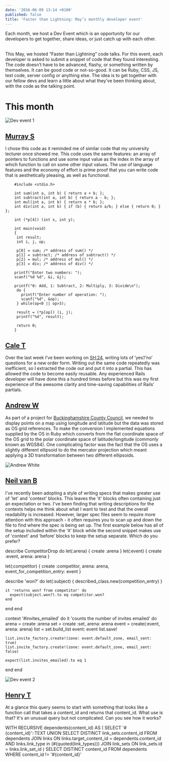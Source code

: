 ```yaml
---
date: '2016-06-09 13:14 +0100'
published: false
title: 'Faster than Lightning: May’s monthly developer event'
---
```

Each month, we host a Dev Event which is an opportunity for our developers to get together, share ideas, or just catch up with each other.<br/>
<br/>

This May, we hosted “Faster than Lightning” code talks. For this event, each developer is asked to submit a snippet of code that they found interesting. The code doesn’t have to be advanced, flashy, or something written by themselves. It can be good code or not-so-good. It can be Ruby, CSS, JS, test code, server config or anything else. The idea is to get together with our fellow devs and learn a little about what they’ve been thinking about, with the code as the talking point.<br/>

# This month

![Dev event 1](http://i1291.photobucket.com/albums/b548/grammccram/d2c583d6-0533-4119-8a08-f69162bd600f_zpswfmh0tlc.jpg)


## [Murray S](https://unboxed.co/people/#murray-steele)
 
I chose this code as it reminded me of similar code that my university lecturer once showed me. This code uses the same features: an array of pointers to functions and use some input value as the index in the array of which function to call on some other input values. The use of language features and the economy of effort is prime proof that you can write code that is aesthetically pleasing, as well as functional.<br/>

```
    #include <stdio.h>

    int sum(int a, int b) { return a + b; };
    int subtract(int a, int b) { return a - b; };
    int mul(int a, int b) { return a * b; };
    int div(int a, int b) { if (b) { return a/b; } else { return 0; }  };

    int (*p[4]) (int x, int y);

    int main(void)
    {
     int result;
     int i, j, op;

     p[0] = sum; /* address of sum() */
     p[1] = subtract; /* address of subtract() */
     p[2] = mul; /* address of mul() */
     p[3] = div; /* address of div() */

    printf("Enter two numbers: ");
    scanf("%d %d", &i, &j);

    printf("0: Add, 1: Subtract, 2: Multiply, 3: Divide\n");
     do {
       printf("Enter number of operation: "); 
       scanf("%d", &op);
     } while(op<0 || op>3);

     result = (*p[op]) (i, j);
     printf("%d", result);

     return 0;
    }
```



 ## [Cale T](https://unboxed.co/people/#cale-tilford)
 
Over the last week I’ve been working on [SH:24](https://unboxed.co/project-stories/sh24), writing lots of ‘yes’/’no’ questions for a new order form. Writing out the same code repeatedly was inefficient, so I extracted the code out and put it into a partial. This has allowed the code to become easily reusable. Any experienced Rails developer will have done this a hundred times before but this was my first experience of the awesome clarity and time-saving capabilities of Rails’ partials.<br/>


## [Andrew W](https://unboxed.co/people/#andrew-white)

As part of a project for [Buckinghamshire County Council](https://unboxed.co/project-stories/bucks-cc), we needed to display points on a map using longitude and latitude but the data was stored as OS grid references. To make the conversion I implemented equations supplied by the OS in Ruby which converts from the flat coordinate space of the OS grid to the polar coordinate space of latitude/longitude (commonly known as WGS84). One complicating factor was the fact that the OS uses a slightly different ellipsoid to do the mercator projection which meant applying a 3D transformation between two different ellipsoids.<br/>

![Andrew White](http://i1291.photobucket.com/albums/b548/grammccram/IMG_3718_zpshzi7wsdb.jpg)


## [Neil van B](https://unboxed.co/people/#neil-van-beinum)
 
I've recently been adopting a style of writing specs that makes greater use of 'let' and 'context' blocks. This leaves the 'it' blocks often containing just an expectation or two. I've been finding that writing descriptions for the contexts helps me think about what I want to test and that the overall readability is increased. However, larger spec files seem to require more attention with this approach - it often requires you to scan up and down the file to find  where the spec is being set up. The first example below has all of the setup included within the 'it' block while the second snippet makes use of 'context' and ‘before’ blocks to keep the setup separate. Which do you prefer?<br/>


describe CompetitorDrop do
  let(:arena) { create :arena }
  let(:event)  { create :event, arena: arena }

  let(:competitor) { create :competitor, arena: arena, event_for_competition_entry: event }

  describe 'won?' do
    let(:subject) { described_class.new(competition_entry) }

    it 'returns won? from competitor' do
      expect(subject.won?).to eq competitor.won?
    end
  end
end

context '#invites_emailed' do
  it 'counts the number of invites emailed' do
    arena = create :arena
    set = create :set, arena: arena
    event = create(:event, arena: arena)
    list = set.build_list event: event
    list.save!

    list.invite_factory.create!(zone: event.default_zone, email_sent: true)
    list.invite_factory.create!(zone: event.default_zone, email_sent: false)

    expect(list.invites_emailed).to eq 1
  end
end


![Dev event 2](http://i1291.photobucket.com/albums/b548/grammccram/344cd372-f4c3-4dcb-908a-f4eaffaa671f_zpsprtsrimc.jpg)

## [Henry T](https://unboxed.co/people/#henry-turner)

At a glance this query seems to start with something that looks like a function call that takes a content_id and returns that content_id. What use is that? It's an unusual query but not complicated. Can you see how it works?<br/>

WITH RECURSIVE dependents(content_id) AS (
  SELECT '#{content_id}'::TEXT
UNION
  SELECT DISTINCT link_sets.content_id
  FROM dependents
  JOIN links
    ON links.target_content_id = dependents.content_id
   AND links.link_type in (#{quoted(link_types)})
  JOIN link_sets
    ON link_sets.id = links.link_set_id
)
SELECT DISTINCT content_id FROM dependents
WHERE content_id != '#{content_id}'






